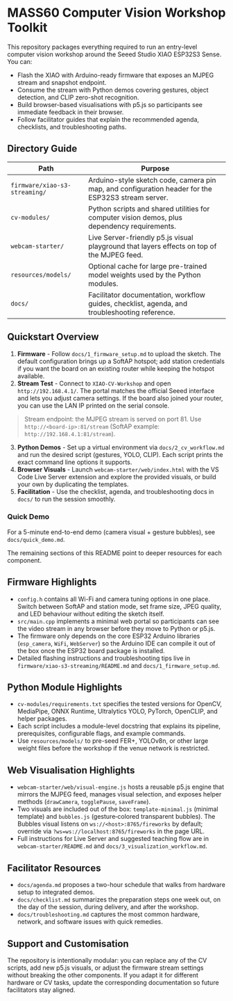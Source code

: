 # MASS60 Computer Vision Workshop Toolkit

This repository packages everything required to run an entry-level computer vision workshop around the Seeed Studio XIAO ESP32S3 Sense. You can:

- Flash the XIAO with Arduino-ready firmware that exposes an MJPEG stream and snapshot endpoint.
- Consume the stream with Python demos covering gestures, object detection, and CLIP zero-shot recognition.
- Build browser-based visualisations with p5.js so participants see immediate feedback in their browser.
- Follow facilitator guides that explain the recommended agenda, checklists, and troubleshooting paths.

## Directory Guide

| Path | Purpose |
|------|---------|
| `firmware/xiao-s3-streaming/` | Arduino-style sketch code, camera pin map, and configuration header for the ESP32S3 stream server. |
| `cv-modules/` | Python scripts and shared utilities for computer vision demos, plus dependency requirements. |
| `webcam-starter/` | Live Server-friendly p5.js visual playground that layers effects on top of the MJPEG feed. |
| `resources/models/` | Optional cache for large pre-trained model weights used by the Python modules. |
| `docs/` | Facilitator documentation, workflow guides, checklist, agenda, and troubleshooting reference. |

## Quickstart Overview

1. **Firmware** - Follow `docs/1_firmware_setup.md` to upload the sketch. The default configuration brings up a SoftAP hotspot; add station credentials if you want the board on an existing router while keeping the hotspot available.
2. **Stream Test** - Connect to `XIAO-CV-Workshop` and open `http://192.168.4.1/`. The portal matches the official Seeed interface and lets you adjust camera settings. If the board also joined your router, you can use the LAN IP printed on the serial console.

> Stream endpoint: the MJPEG stream is served on port 81. Use `http://<board-ip>:81/stream` (SoftAP example: `http://192.168.4.1:81/stream`).

3. **Python Demos** - Set up a virtual environment via `docs/2_cv_workflow.md` and run the desired script (gestures, YOLO, CLIP). Each script prints the exact command line options it supports.
4. **Browser Visuals** - Launch `webcam-starter/web/index.html` with the VS Code Live Server extension and explore the provided visuals, or build your own by duplicating the templates.
5. **Facilitation** - Use the checklist, agenda, and troubleshooting docs in `docs/` to run the session smoothly.

### Quick Demo
For a 5-minute end-to-end demo (camera visual + gesture bubbles), see `docs/quick_demo.md`.


The remaining sections of this README point to deeper resources for each component.

## Firmware Highlights

- `config.h` contains all Wi-Fi and camera tuning options in one place. Switch between SoftAP and station mode, set frame size, JPEG quality, and LED behaviour without editing the sketch itself.
- `src/main.cpp` implements a minimal web portal so participants can see the video stream in any browser before they move to Python or p5.js.
- The firmware only depends on the core ESP32 Arduino libraries (`esp_camera`, `WiFi`, `WebServer`) so the Arduino IDE can compile it out of the box once the ESP32 board package is installed.
- Detailed flashing instructions and troubleshooting tips live in `firmware/xiao-s3-streaming/README.md` and `docs/1_firmware_setup.md`.

## Python Module Highlights

- `cv-modules/requirements.txt` specifies the tested versions for OpenCV, MediaPipe, ONNX Runtime, Ultralytics YOLO, PyTorch, OpenCLIP, and helper packages.
- Each script includes a module-level docstring that explains its pipeline, prerequisites, configurable flags, and example commands.
- Use `resources/models/` to pre-seed FER+, YOLOv8n, or other large weight files before the workshop if the venue network is restricted.

## Web Visualisation Highlights

- `webcam-starter/web/visual-engine.js` hosts a reusable p5.js engine that mirrors the MJPEG feed, manages visual selection, and exposes helper methods (`drawCamera`, `togglePause`, `saveFrame`).
- Two visuals are included out of the box: `template-minimal.js` (minimal template) and `bubbles.js` (gesture‑colored transparent bubbles). The Bubbles visual listens on `ws://<host>:8765/fireworks` by default; override via `?ws=ws://localhost:8765/fireworks` in the page URL.
- Full instructions for Live Server and suggested teaching flow are in `webcam-starter/README.md` and `docs/3_visualization_workflow.md`.

## Facilitator Resources

- `docs/agenda.md` proposes a two-hour schedule that walks from hardware setup to integrated demos.
- `docs/checklist.md` summarizes the preparation steps one week out, on the day of the session, during delivery, and after the workshop.
- `docs/troubleshooting.md` captures the most common hardware, network, and software issues with quick remedies.

## Support and Customisation

The repository is intentionally modular: you can replace any of the CV scripts, add new p5.js visuals, or adjust the firmware stream settings without breaking the other components. If you adapt it for different hardware or CV tasks, update the corresponding documentation so future facilitators stay aligned.